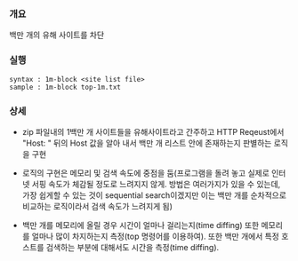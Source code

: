 ### 개요

백만 개의 유해 사이트를 차단

### 실행

```
syntax : 1m-block <site list file>
sample : 1m-block top-1m.txt
```


### 상세


- zip 파일내의 1백만 개 사이트들을 유해사이트라고 간주하고 HTTP Reqeust에서 "Host: " 뒤의 Host 값을 알아 내서 백만 개 리스트 안에 존재하는지 판별하는 로직을 구현


- 로직의 구현은 메모리 및 검색 속도에 중점을 둠(프로그램을 돌려 놓고 실제로 인터넷 서핑 속도가 체감될 정도로 느려지지 않게. 방법은 여러가지가 있을 수 있는데, 가장 쉽게할 수 있는 것이 sequential search이겠지만 이는 백만 개를 순차적으로 비교하는 로직이라서 검색 속도가 느려지게 됨)


- 백만 개를 메모리에 올릴 경우 시간이 얼마나 걸리는지(time diffing) 또한 메모리를 얼마나 많이 차지하는지 측정(top 명령어를 이용하여). 또한 백만 개에서 특정 호스트를 검색하는 부분에 대해서도 시간을 측정(time diffing).
